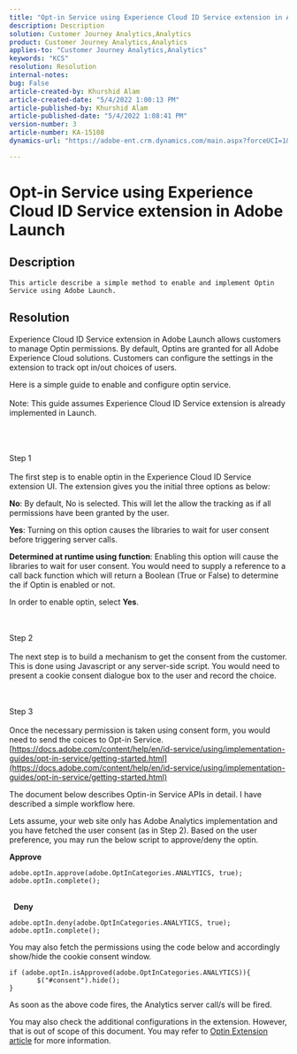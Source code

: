 ```yaml
---
title: "Opt-in Service using Experience Cloud ID Service extension in Adobe Launch"
description: Description
solution: Customer Journey Analytics,Analytics
product: Customer Journey Analytics,Analytics
applies-to: "Customer Journey Analytics,Analytics"
keywords: "KCS"
resolution: Resolution
internal-notes: 
bug: False
article-created-by: Khurshid Alam
article-created-date: "5/4/2022 1:00:13 PM"
article-published-by: Khurshid Alam
article-published-date: "5/4/2022 1:08:41 PM"
version-number: 3
article-number: KA-15108
dynamics-url: "https://adobe-ent.crm.dynamics.com/main.aspx?forceUCI=1&pagetype=entityrecord&etn=knowledgearticle&id=6c0ee821-aacb-ec11-a7b5-6045bd00dbbc"

---
```

# Opt-in Service using Experience Cloud ID Service extension in Adobe Launch

## Description


`This article describe a simple method to enable and implement Optin Service using Adobe Launch.`


## Resolution


Experience Cloud ID Service extension in Adobe Launch allows customers to manage Optin permissions. By default, Optins are granted for all Adobe Experience Cloud solutions. Customers can configure the settings in the extension to track opt in/out choices of users.

Here is a simple guide to enable and configure optin service.
<br><br>Note: This guide assumes Experience Cloud ID Service extension is already implemented in Launch.<br><br>

<br><br>Step 1<br><br>
The first step is to enable optin in the Experience Cloud ID Service extension UI. The extension gives you the initial three options as below:

<b>No</b>: By default, No is selected. This will let the allow the tracking as if all permissions have been granted by the user.

<b>Yes</b>: Turning on this option causes the libraries to wait for user consent before triggering server calls.

<b>Determined at runtime using function</b>: Enabling this option will cause the libraries to wait for user consent. You would need to supply a reference to a call back function which will return a Boolean (True or False) to determine the if Optin is enabled or not.

In order to enable optin, select <b>Yes</b>.


<br><br>Step 2<br><br>
The next step is to build a mechanism to get the consent from the customer. This is done using Javascript or any server-side script. You would need to present a cookie consent dialogue box to the user and record the choice.


<br><br>Step 3<br><br>
Once the necessary permission is taken using consent form, you would need to send the coices to Opt-in Service.
[https://docs.adobe.com/content/help/en/id-service/using/implementation-guides/opt-in-service/getting-started.html](https://docs.adobe.com/content/help/en/id-service/using/implementation-guides/opt-in-service/getting-started.html)

 The document below describes Optin-in Service APIs in detail. I have described a simple workflow here.

Lets assume, your web site only has Adobe Analytics implementation and you have fetched the user consent (as in Step 2). Based on the user preference, you may run the below script to approve/deny the optin.

<b>Approve</b>


```
adobe.optIn.approve(adobe.OptInCategories.ANALYTICS, true);
adobe.optIn.complete();
```


<br> 
<b>Deny</b>


```
adobe.optIn.deny(adobe.OptInCategories.ANALYTICS, true);
adobe.optIn.complete();
```


You may also fetch the permissions using the code below and accordingly show/hide the cookie consent window.


```
if (adobe.optIn.isApproved(adobe.OptInCategories.ANALYTICS)){
       $("#consent").hide();
}
```


As soon as the above code fires, the Analytics server call/s will be fired.

You may also check the additional configurations in the extension. However, that is out of scope of this document. You may refer to [Optin Extension article](https://docs.adobe.com/content/help/en/id-service/using/implementation-guides/opt-in-service/launch.html) for more information.
